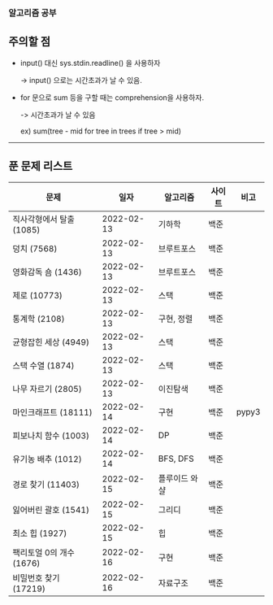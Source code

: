 ### 알고리즘 공부

## 주의할 점
* input() 대신 sys.stdin.readline() 을 사용하자

    -> input() 으로는 시간초과가 날 수 있음.
* for 문으로 sum 등을 구할 때는 comprehension을 사용하자.

    -> 시간초과가 날 수 있음
    
    ex) sum(tree - mid for tree in trees if tree > mid)

___



## 푼 문제 리스트

| 문제 | 일자 | 알고리즘 | 사이트 | 비고 |
| ---- | ---- | -------- | ------ | ------ |
|직사각형에서 탈출 (1085) |2022-02-13 |기하학 |백준 | |
|덩치 (7568) |2022-02-13 |브루트포스 |백준 | |
|영화감독 숌 (1436) |2022-02-13 |브루트포스 |백준 | |
|제로 (10773) |2022-02-13 |스택 |백준 | |
|통계학 (2108) |2022-02-13 |구현, 정렬 |백준 | |
|균형잡힌 세상 (4949) |2022-02-13 |스택 |백준 | |
|스택 수열 (1874) |2022-02-13 |스택 |백준 | |
|나무 자르기 (2805) |2022-02-13 |이진탐색 |백준 | |
|마인크래프트 (18111) |2022-02-14 |구현 |백준 |pypy3 |
|피보나치 함수 (1003) |2022-02-14 |DP |백준 | |
|유기농 배추 (1012) |2022-02-14 |BFS, DFS |백준 | |
|경로 찾기 (11403) |2022-02-15 |플루이드 와샬 |백준 | |
|잃어버린 괄호 (1541) |2022-02-15 |그리디 |백준 | |
|최소 힙 (1927) |2022-02-15 |힙 |백준 | |
|팩리토얼 0의 개수 (1676) |2022-02-16 |구현 |백준 | |
|비밀번호 찾기 (17219) |2022-02-16 |자료구조 |백준 | |